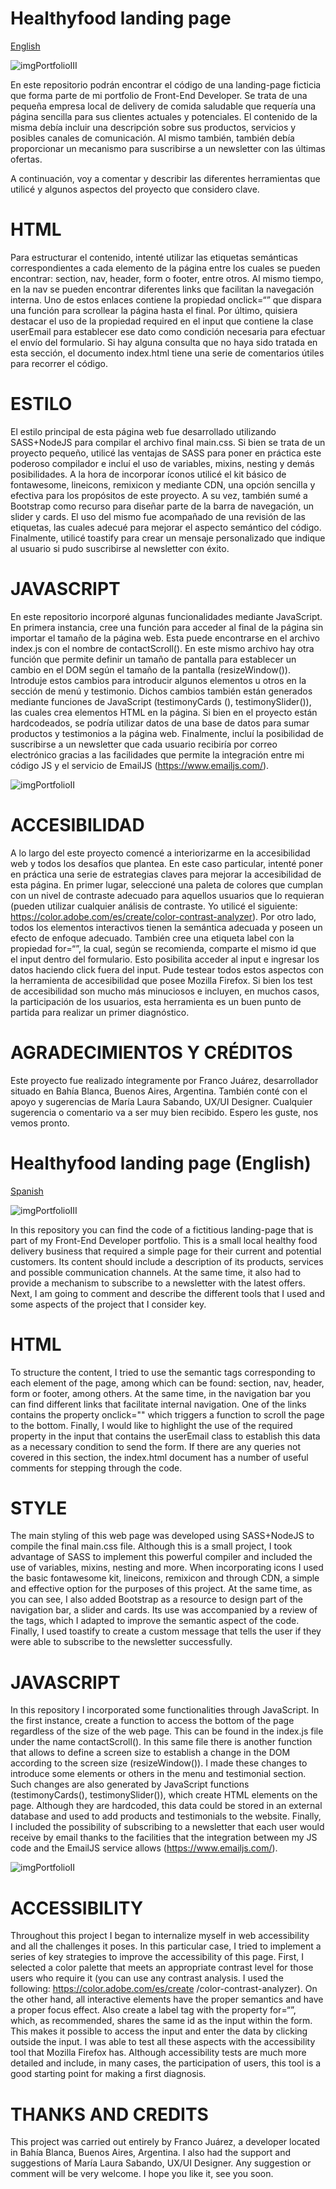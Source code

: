 # Healthyfood landing page

<a href="#englishReadme">English</a>

![imgPortfolioIII](https://user-images.githubusercontent.com/108038008/202604654-92e461e1-c451-4dca-9c38-ae72d81b1c6c.jpg)

En este repositorio podrán encontrar el código de una landing-page ficticia que forma parte de mi portfolio de Front-End Developer. Se trata de una pequeña empresa local de delivery de comida saludable que requería una página sencilla para sus clientes actuales y potenciales. El contenido de la misma debía incluir una descripción sobre sus productos, servicios y posibles canales de comunicación. Al mismo también, también debía proporcionar un mecanismo para suscribirse a un newsletter con las últimas ofertas.

A continuación, voy a comentar y describir las diferentes herramientas que utilicé y algunos aspectos del proyecto que considero clave. 

# HTML 
Para estructurar el contenido, intenté utilizar las etiquetas semánticas correspondientes a cada elemento de la página entre los cuales se pueden encontrar: section, nav, header, form o footer, entre otros. Al mismo tiempo, en la nav se pueden encontrar diferentes links que facilitan la navegación interna. Uno de estos enlaces contiene la propiedad onclick=“” que dispara una función para scrollear la página hasta el final. Por último, quisiera destacar el uso de la propiedad required en el input que contiene la clase userEmail para establecer ese dato como condición necesaria para efectuar el envío del formulario.  Si hay alguna consulta que no haya sido tratada en esta sección, el documento index.html tiene una serie de comentarios útiles para recorrer el código. 

# ESTILO 
El estilo principal de esta página web fue desarrollado utilizando SASS+NodeJS para compilar el archivo final main.css. Si bien se trata de un proyecto pequeño, utilicé las ventajas de SASS para poner en práctica este poderoso compilador e incluí el uso de variables, mixins, nesting y demás posibilidades. A la hora de incorporar íconos utilicé el kit básico de fontawesome, lineicons, remixicon y mediante CDN, una opción sencilla y efectiva para los propósitos de este proyecto. A su vez, también sumé a Bootstrap como recurso para diseñar parte de la barra de navegación, un slider y cards. El uso del mismo fue acompañado de una revisión de las etiquetas, las cuales adecué para mejorar el aspecto semántico del código. Finalmente, utilicé toastify para crear un mensaje personalizado que indique al usuario si pudo suscribirse al newsletter con éxito. 

# JAVASCRIPT 
En este repositorio incorporé algunas funcionalidades mediante JavaScript. En primera instancia, cree una función para acceder al final de la página sin importar el tamaño de la página web. Esta puede encontrarse en el archivo index.js con el nombre de contactScroll(). En este mismo archivo hay otra función que permite definir un tamaño de pantalla para establecer un cambio en el DOM según el tamaño de la pantalla (resizeWindow()). Introduje estos cambios para introducir algunos elementos u otros en la sección de menú y testimonio. Dichos cambios también están generados mediante funciones de JavaScript (testimonyCards (), testimonySlider()), las cuales crea elementos HTML en la página. Si bien en el proyecto están hardcodeados, se podría utilizar datos de una base de datos para sumar productos y testimonios a la página web. Finalmente, incluí la posibilidad de suscribirse a un newsletter que cada usuario recibiría por correo electrónico gracias a las facilidades que permite la integración entre mi código JS y el servicio de EmailJS (https://www.emailjs.com/). 


![imgPortfolioII](https://user-images.githubusercontent.com/108038008/202604817-22f6fc14-f3d6-49b2-b95f-b9170cb908b7.jpg)


# ACCESIBILIDAD 
A lo largo del este proyecto comencé a interiorizarme en la accesibilidad web y todos los desafíos que plantea. En este caso particular, intenté poner en práctica una serie de estrategias claves para mejorar la accesibilidad de esta página. En primer lugar, seleccioné una paleta de colores que cumplan con un nivel de contraste adecuado para aquellos usuarios que lo requieran (pueden utilizar cualquier análisis de contraste. Yo utilicé el siguiente: https://color.adobe.com/es/create/color-contrast-analyzer). Por otro lado, todos los elementos interactivos tienen la semántica adecuada y poseen un efecto de enfoque adecuado. También cree una etiqueta label con la propiedad for=“”, la cual, según se recomienda, comparte el mismo id que el input dentro del formulario. Esto posibilita acceder al input e ingresar los datos haciendo click fuera del input. Pude testear todos estos aspectos con la herramienta de accesibilidad que posee Mozilla Firefox. Si bien los test de accesibilidad son mucho más minuciosos e incluyen, en muchos casos, la participación de los usuarios, esta herramienta es un buen punto de partida para realizar un primer diagnóstico. 

# AGRADECIMIENTOS Y CRÉDITOS

Este proyecto fue realizado íntegramente por Franco Juárez, desarrollador situado en Bahía Blanca, Buenos Aires, Argentina. También conté con el apoyo y sugerencias de María Laura Sabando, UX/UI Designer. Cualquier sugerencia o comentario va a ser muy bien recibido. Espero les guste, nos vemos pronto. 


<h1 id="englishReadme">Healthyfood landing page (English)</h1>

[Spanish](#healthyfood-landing-page)

![imgPortfolioIII](https://user-images.githubusercontent.com/108038008/202604654-92e461e1-c451-4dca-9c38-ae72d81b1c6c.jpg)

In this repository you can find the code of a fictitious landing-page that is part of my Front-End Developer portfolio. This is a small local healthy food delivery business that required a simple page for their current and potential customers. Its content should include a description of its products, services and possible communication channels. At the same time, it also had to provide a mechanism to subscribe to a newsletter with the latest offers.
Next, I am going to comment and describe the different tools that I used and some aspects of the project that I consider key.

# HTML 
To structure the content, I tried to use the semantic tags corresponding to each element of the page, among which can be found: section, nav, header, form or footer, among others. At the same time, in the navigation bar you can find different links that facilitate internal navigation. One of the links contains the property onclick="" which triggers a function to scroll the page to the bottom. Finally, I would like to highlight the use of the required property in the input that contains the userEmail class to establish this data as a necessary condition to send the form. If there are any queries not covered in this section, the index.html document has a number of useful comments for stepping through the code.

# STYLE
The main styling of this web page was developed using SASS+NodeJS to compile the final main.css file. Although this is a small project, I took advantage of SASS to implement this powerful compiler and included the use of variables, mixins, nesting and more. When incorporating icons I used the basic fontawesome kit, lineicons, remixicon and through CDN, a simple and effective option for the purposes of this project. At the same time, as you can see, I also added Bootstrap as a resource to design part of the navigation bar, a slider and cards. Its use was accompanied by a review of the tags, which I adapted to improve the semantic aspect of the code. Finally, I used toastify to create a custom message that tells the user if they were able to subscribe to the newsletter successfully.

# JAVASCRIPT 
In this repository I incorporated some functionalities through JavaScript. In the first instance, create a function to access the bottom of the page regardless of the size of the web page. This can be found in the index.js file under the name contactScroll(). In this same file there is another function that allows to define a screen size to establish a change in the DOM according to the screen size (resizeWindow()). I made these changes to introduce some elements or others in the menu and testimonial section. Such changes are also generated by JavaScript functions (testimonyCards(), testimonySlider()), which create HTML elements on the page. Although they are hardcoded, this data could be stored in an external database and used to add products and testimonials to the website. Finally, I included the possibility of subscribing to a newsletter that each user would receive by email thanks to the facilities that the integration between my JS code and the EmailJS service allows (https://www.emailjs.com/). 


![imgPortfolioII](https://user-images.githubusercontent.com/108038008/202604817-22f6fc14-f3d6-49b2-b95f-b9170cb908b7.jpg)


# ACCESSIBILITY
Throughout this project I began to internalize myself in web accessibility and all the challenges it poses. In this particular case, I tried to implement a series of key strategies to improve the accessibility of this page. First, I selected a color palette that meets an appropriate contrast level for those users who require it (you can use any contrast analysis. I used the following: https://color.adobe.com/es/create /color-contrast-analyzer). On the other hand, all interactive elements have the proper semantics and have a proper focus effect. Also create a label tag with the property for=“”, which, as recommended, shares the same id as the input within the form. This makes it possible to access the input and enter the data by clicking outside the input. I was able to test all these aspects with the accessibility tool that Mozilla Firefox has. Although accessibility tests are much more detailed and include, in many cases, the participation of users, this tool is a good starting point for making a first diagnosis.

# THANKS AND CREDITS
This project was carried out entirely by Franco Juárez, a developer located in Bahía Blanca, Buenos Aires, Argentina. I also had the support and suggestions of María Laura Sabando, UX/UI Designer. Any suggestion or comment will be very welcome. I hope you like it, see you soon.

